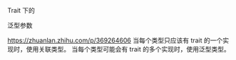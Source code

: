 Trait 下的

泛型参数


https://zhuanlan.zhihu.com/p/369264606 
当每个类型只应该有 trait 的一个实现时，使用关联类型。
当每个类型可能会有 trait 的多个实现时，使用泛型类型。
